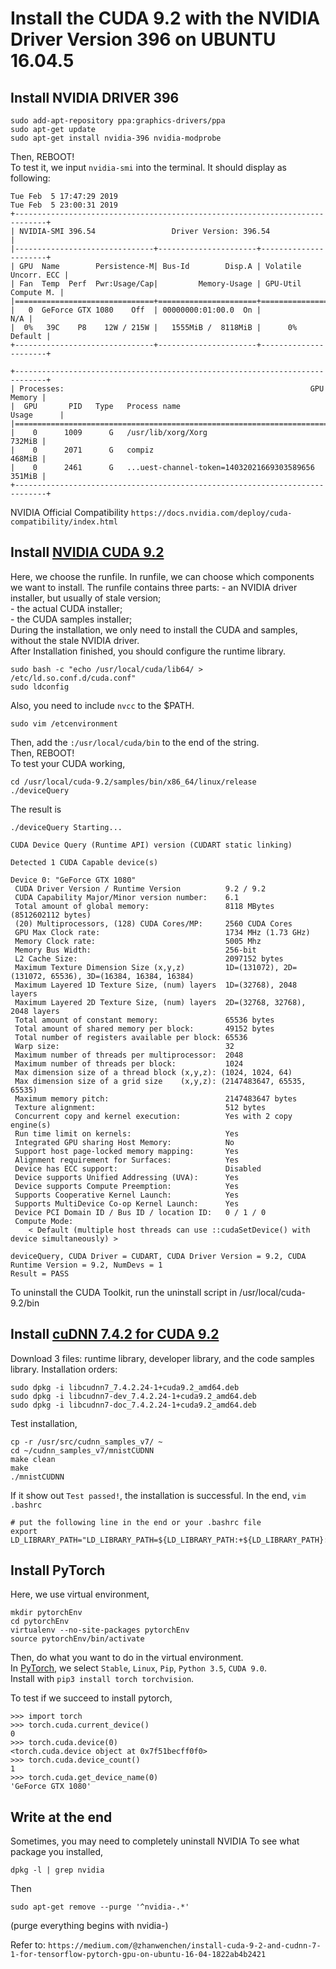 Install the CUDA 9.2 with the NVIDIA Driver Version 396 on UBUNTU 16.04.5
=========================================================================

Install NVIDIA DRIVER 396  
----------------------------
```
sudo add-apt-repository ppa:graphics-drivers/ppa  
sudo apt-get update  
sudo apt-get install nvidia-396 nvidia-modprobe  
```  
Then, REBOOT!  
To test it, we input `nvidia-smi` into the terminal. It should display as following:  
```
Tue Feb  5 17:47:29 2019   
Tue Feb  5 23:00:31 2019       
+-----------------------------------------------------------------------------+  
| NVIDIA-SMI 396.54                 Driver Version: 396.54                    |  
|-------------------------------+----------------------+----------------------+  
| GPU  Name        Persistence-M| Bus-Id        Disp.A | Volatile Uncorr. ECC |  
| Fan  Temp  Perf  Pwr:Usage/Cap|         Memory-Usage | GPU-Util  Compute M. |  
|===============================+======================+======================|  
|   0  GeForce GTX 1080    Off  | 00000000:01:00.0  On |                  N/A |  
|  0%   39C    P8    12W / 215W |   1555MiB /  8118MiB |      0%      Default |  
+-------------------------------+----------------------+----------------------+  
                                                                                 
+-----------------------------------------------------------------------------+  
| Processes:                                                       GPU Memory |  
|  GPU       PID   Type   Process name                             Usage      |  
|=============================================================================|  
|    0      1009      G   /usr/lib/xorg/Xorg                           732MiB |  
|    0      2071      G   compiz                                       468MiB |  
|    0      2461      G   ...uest-channel-token=14032021669303589656   351MiB |  
+-----------------------------------------------------------------------------+  
```  
NVIDIA Official Compatibility `https://docs.nvidia.com/deploy/cuda-compatibility/index.html`  

Install [NVIDIA CUDA 9.2](https://developer.nvidia.com/cuda-92-download-archive?target_os=Linux&target_arch=x86_64&target_distro=Ubuntu&target_version=1604&target_type=runfilelocal)  
----------------------------------------------------------------------------------------
 Here, we choose the runfile. In runfile, we can choose which components we want to install. The runfile contains three parts:
 	- an NVIDIA driver installer, but usually of stale version;  
 	- the actual CUDA installer;  
 	- the CUDA samples installer;  
 During the installation, we only need to install the CUDA and samples, without the stale NVIDIA driver.  
 After Installation finished, you should configure the runtime library.  
 ```
 sudo bash -c "echo /usr/local/cuda/lib64/ > /etc/ld.so.conf.d/cuda.conf"  
 sudo ldconfig  
 ```  
 Also, you need to include `nvcc` to the $PATH.  
 ```
 sudo vim /etcenvironment  
 ```  
 Then, add the `:/usr/local/cuda/bin` to the end of the string.  
 Then, REBOOT!  
 To test your CUDA working,
 ```
 cd /usr/local/cuda-9.2/samples/bin/x86_64/linux/release  
 ./deviceQuery  
 ```
 The result is  
 ```
 ./deviceQuery Starting...  

 CUDA Device Query (Runtime API) version (CUDART static linking)  

Detected 1 CUDA Capable device(s)  

Device 0: "GeForce GTX 1080"  
  CUDA Driver Version / Runtime Version          9.2 / 9.2  
  CUDA Capability Major/Minor version number:    6.1  
  Total amount of global memory:                 8118 MBytes (8512602112 bytes)  
  (20) Multiprocessors, (128) CUDA Cores/MP:     2560 CUDA Cores  
  GPU Max Clock rate:                            1734 MHz (1.73 GHz)  
  Memory Clock rate:                             5005 Mhz  
  Memory Bus Width:                              256-bit  
  L2 Cache Size:                                 2097152 bytes  
  Maximum Texture Dimension Size (x,y,z)         1D=(131072), 2D=(131072, 65536), 3D=(16384, 16384, 16384)  
  Maximum Layered 1D Texture Size, (num) layers  1D=(32768), 2048 layers  
  Maximum Layered 2D Texture Size, (num) layers  2D=(32768, 32768), 2048 layers  
  Total amount of constant memory:               65536 bytes  
  Total amount of shared memory per block:       49152 bytes  
  Total number of registers available per block: 65536  
  Warp size:                                     32  
  Maximum number of threads per multiprocessor:  2048  
  Maximum number of threads per block:           1024  
  Max dimension size of a thread block (x,y,z): (1024, 1024, 64)  
  Max dimension size of a grid size    (x,y,z): (2147483647, 65535, 65535)  
  Maximum memory pitch:                          2147483647 bytes  
  Texture alignment:                             512 bytes  
  Concurrent copy and kernel execution:          Yes with 2 copy engine(s)  
  Run time limit on kernels:                     Yes  
  Integrated GPU sharing Host Memory:            No  
  Support host page-locked memory mapping:       Yes  
  Alignment requirement for Surfaces:            Yes  
  Device has ECC support:                        Disabled  
  Device supports Unified Addressing (UVA):      Yes  
  Device supports Compute Preemption:            Yes  
  Supports Cooperative Kernel Launch:            Yes  
  Supports MultiDevice Co-op Kernel Launch:      Yes  
  Device PCI Domain ID / Bus ID / location ID:   0 / 1 / 0  
  Compute Mode:  
     < Default (multiple host threads can use ::cudaSetDevice() with device simultaneously) >  

deviceQuery, CUDA Driver = CUDART, CUDA Driver Version = 9.2, CUDA Runtime Version = 9.2, NumDevs = 1  
Result = PASS  
```  
To uninstall the CUDA Toolkit, run the uninstall script in /usr/local/cuda-9.2/bin  

Install [cuDNN 7.4.2 for CUDA 9.2](https://developer.nvidia.com/rdp/cudnn-download)
-----------------------------------------------------------------------------------
Download 3 files: runtime library, developer library, and the code samples library.
Installation orders:  
```
sudo dpkg -i libcudnn7_7.4.2.24-1+cuda9.2_amd64.deb  
sudo dpkg -i libcudnn7-dev_7.4.2.24-1+cuda9.2_amd64.deb  
sudo dpkg -i libcudnn7-doc_7.4.2.24-1+cuda9.2_amd64.deb  
```
Test installation,
```
cp -r /usr/src/cudnn_samples_v7/ ~  
cd ~/cudnn_samples_v7/mnistCUDNN  
make clean  
make  
./mnistCUDNN  
```
If it show out `Test passed!`, the installation is successful.
In the end, `vim .bashrc`  
```
# put the following line in the end or your .bashrc file  
export LD_LIBRARY_PATH="LD_LIBRARY_PATH=${LD_LIBRARY_PATH:+${LD_LIBRARY_PATH}:}/usr/local/cuda/extras/CUPTI/lib64"  
```

Install PyTorch
---------------
Here, we use virtual environment,  
```
mkdir pytorchEnv  
cd pytorchEnv  
virtualenv --no-site-packages pytorchEnv  
source pytorchEnv/bin/activate  
```
Then, do what you want to do in the virtual environment.  
In [PyTorch](https://pytorch.org/), we select `Stable`, `Linux`, `Pip`, `Python 3.5`, `CUDA 9.0`.  
Install with `pip3 install torch torchvision`.  

To test if we succeed to install pytorch,  
```
>>> import torch  
>>> torch.cuda.current_device()  
0  
>>> torch.cuda.device(0)  
<torch.cuda.device object at 0x7f51becff0f0>  
>>> torch.cuda.device_count()  
1  
>>> torch.cuda.get_device_name(0)  
'GeForce GTX 1080'  
```



Write at the end
----------------
Sometimes, you may need to completely uninstall NVIDIA
To see what package you installed,  
```
dpkg -l | grep nvidia
```
Then  
```
sudo apt-get remove --purge '^nvidia-.*'
```
(purge everything begins with nvidia-)  

Refer to: `https://medium.com/@zhanwenchen/install-cuda-9-2-and-cudnn-7-1-for-tensorflow-pytorch-gpu-on-ubuntu-16-04-1822ab4b2421`